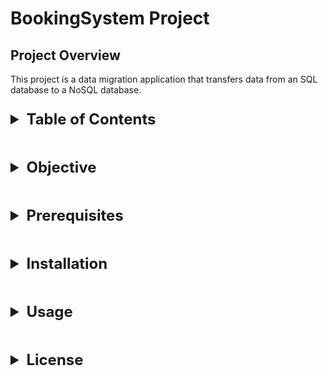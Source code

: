 <!-- markdownlint-disable MD033 -->
# BookingSystem Project

## Project Overview

This project is a data migration application that transfers data from an SQL database to a NoSQL database.

<details>
  <summary style="font-size: 1.5rem; font-weight: bold; margin-top: 1em; margin-bottom: 1em;">Table of Contents</summary>
  <ul>
    <li><a href="#project-overview">Project Overview</a></li>
    <li><a href="#objective">Objective</a></li>
    <li><a href="#prerequisites">Prerequisites</a></li>
    <li><a href="#installation">Installation</a>
      <ul>
        <li><a href="#clone-the-project">Clone the Project</a></li>
        <li><a href="#setting-up-environment-files">Setting Up Environment Files</a></li>
        <li><a href="#setting-up-development-environment">Setting Up Development Environment</a></li>
        <li><a href="#setting-up-the-mongodb-replica-set">Setting Up the MongoDB Replica Set</a></li>
        <li><a href="#installation-of-poetry-environment">Installation of Poetry Environment</a></li>
        <li><a href="#data-normalization">Data Normalization</a></li>
        <li><a href="#data-injection">Data Injection</a></li>
        <li><a href="#verify-data">Verify Data</a></li>
        <li><a href="#test-queries">Test Queries</a></li>
      </ul>
    </li>
    <li><a href="#usage">Usage</a></li>
    <li><a href="#license">License</a></li>
  </ul>
</details>

<details>
  <summary style="font-size: 1.5rem; font-weight: bold; margin-top: 1em; margin-bottom: 1em;">Objective</summary>
  <p>This project is an application for migrating data from an SQL database to a NoSQL database.</p>
</details>

<details>
  <summary style="font-size: 1.5rem; font-weight: bold; margin-top: 1em; margin-bottom: 1em;">Prerequisites</summary>
  <ul>
    <li>Docker (Docker-compose)</li>
    <li>make</li>
  </ul>
</details>

<details>
  <summary style="font-size: 1.5rem; font-weight: bold; margin-top: 1em; margin-bottom: 1em;">Installation</summary>

<h3>Clone the Project</h3>
<pre><code>git clone https://github.com/sessaadouni/Bookingsystem.git
cd Bookingsystem
</code></pre>

<h3>Setting Up Environment Files</h3>
<pre><code>cp .docker/mongo/.env.mongo.example .docker/mongo/.env.mongo
cp .docker/redis/.env.redis.example .docker/redis/.env.redis
cp .env.example .env
</code></pre>

Change the values of the environment variables in the .env.* files to match your configuration.

<h3>Setting Up Development Environment</h3>
<pre><code>make compose-up
</code></pre>

<h3>Setting Up the MongoDB Replica Set</h3>
<pre><code>make replica-init
</code></pre>

<h3>Installation of Poetry Environment</h3>
<pre><code>make install-poetry
</code></pre>

<h3>Data Normalization</h3>
<pre><code>make denormalize
</code></pre>

<h3>Data Injection</h3>
<pre><code>make inject-redis
make inject-mongo
</code></pre>

<h3>Verify Data</h3>

> For Redis:

<pre><code>make redis-cli

# Replace "Database password" with the actual password
> AUTH "Database password"
> KEYS *
> QUIT [ou Ctrl+C]
</code></pre>

> For Mongo:

<pre><code>make mongo-shell

> show dbs
> use BookingSystem
> db.clients.find()
> db.vols.find()
> db.reservations.find()
> quit() [Or Ctrl+C]
</code></pre>

<h3>Test Queries</h3>
<pre><code>make python file=src/api/request_json.py
make python file=src/api/request_redis.py
make python file=src/api/request_mongo.py
</code></pre>

<h3>Test Big Data</h3>
Inject fake data into MongoDB and Redis.
<pre><code>make python file=src/scripts/fake_data.py</code></pre>
Test queries with big data.
<pre><code>
make python file=src/api/req_mongo.py
make python file=src/api/request_redis.py
make python file=src/api/request_mongo.py
</code></pre>

</details>

<details>
  <summary style="font-size: 1.5rem; font-weight: bold; margin-top: 1em; margin-bottom: 1em;">Usage</summary>
  <p>The primary use case for this project is to migrate data from an SQL database to a NoSQL database. The following steps outline the process:</p>
  <ol>
    <li>Data normalization: This involves converting the data from the SQL database to a format that is easier to work with in the NoSQL database.</li>
    <li>Data injection: This involves inserting the normalized data into the NoSQL database.</li>
    <li>Querying the data: This involves querying the data in the NoSQL database using the API.</li>
    <li>Checking Performance: This involves measuring the performance of the data migration process.</li>
  </ol>
</details>

<details>
  <summary style="font-size: 1.5rem; font-weight: bold; margin-top: 1em; margin-bottom: 1em;">License</summary>
  <p>This project is licensed under the MIT License. See the <a href="LICENSE">LICENSE</a> file for more information.</p>
</details>
<!-- markdownlint-enable MD037 -->